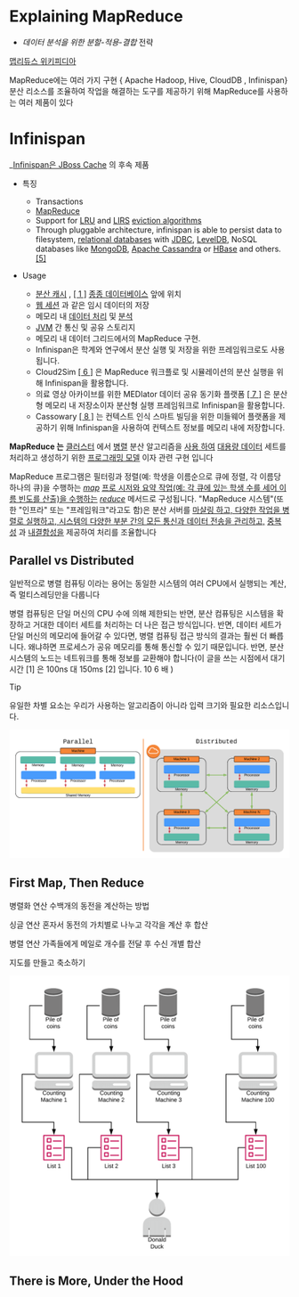 
# Explaining MapReduce

- _데이터 분석을 위한 분할-적용-결합_ 전략

[맵리듀스 위키피디아](https://en.wikipedia.org/wiki/MapReduce#Overview)

MapReduce에는 여러 가지 구현 
{ Apache Hadoop, Hive, CloudDB , Infinispan} 분산 리소스를 조율하여 작업을 해결하는 도구를 제공하기 위해 MapReduce를 사용하는 여러 제품이 있다

# Infinispan
_[Infinispan은 JBoss Cache](https://en.wikipedia.org/wiki/JBoss_Cache "JBoss Cache") 의 후속 제품

- 특징
	- Transactions
	- [MapReduce](https://en.wikipedia.org/wiki/MapReduce "MapReduce")
	- Support for [LRU](https://en.wikipedia.org/wiki/Least_recently_used "Least recently used") and [LIRS](https://en.wikipedia.org/wiki/LIRS_caching_algorithm "LIRS caching algorithm") [eviction algorithms](https://en.wikipedia.org/wiki/Cache_eviction "Cache eviction")
	- Through pluggable architecture, infinispan is able to persist data to filesystem, [relational databases](https://en.wikipedia.org/wiki/Relational_database_management_system "Relational database management system") with [JDBC](https://en.wikipedia.org/wiki/JDBC "JDBC"), [LevelDB](https://en.wikipedia.org/wiki/LevelDB "LevelDB"), NoSQL databases like [MongoDB](https://en.wikipedia.org/wiki/MongoDB "MongoDB"), [Apache Cassandra](https://en.wikipedia.org/wiki/Apache_Cassandra "Apache Cassandra") or [HBase](https://en.wikipedia.org/wiki/HBase "HBase") and others.[[5]](https://en.wikipedia.org/wiki/Infinispan#cite_note-5)

- Usage
	- [분산 캐시](https://en.wikipedia.org/wiki/Distributed_cache "분산 캐시") , [[ 1 ]](https://en.wikipedia.org/wiki/Infinispan#cite_note-FOOTNOTEAdamski2018383%E2%80%93384Chapter_%C2%A715_Sharing_the_Web_Sessions_-_Infinispan-1) [종종 데이터베이스](https://en.wikipedia.org/wiki/Database "Database") 앞에 위치[](https://en.wikipedia.org/wiki/Database "데이터 베이스")
	- [웹 세션](https://en.wikipedia.org/wiki/Session_(computer_science) "Session (computer science)") 과 같은 임시 데이터의 저장[](https://en.wikipedia.org/wiki/Session_(computer_science) "세션(컴퓨터 과학)")
	- 메모리 내 [데이터 처리](https://en.wikipedia.org/wiki/Data_processing "데이터 처리") 및 [분석](https://en.wikipedia.org/wiki/Analytics "해석학")
	- [JVM](https://en.wikipedia.org/wiki/Java_virtual_machine "자바 가상 머신") 간 통신 및 공유 스토리지
	- 메모리 내 데이터 그리드에서의 MapReduce 구현.
	- Infinispan은 학계와 연구에서 분산 실행 및 저장을 위한 프레임워크로도 사용됩니다.
	- Cloud2Sim [[ 6 ]](https://en.wikipedia.org/wiki/Infinispan#cite_note-6) 은 MapReduce 워크플로 및 시뮬레이션의 분산 실행을 위해 Infinispan을 활용합니다.
	- 의료 영상 아카이브를 위한 MEDIator 데이터 공유 동기화 플랫폼 [[ 7 ]](https://en.wikipedia.org/wiki/Infinispan#cite_note-7) 은 분산형 메모리 내 저장소이자 분산형 실행 프레임워크로 Infinispan을 활용합니다.
	- Cassowary [[ 8 ]](https://en.wikipedia.org/wiki/Infinispan#cite_note-8) 는 컨텍스트 인식 스마트 빌딩을 위한 미들웨어 플랫폼을 제공하기 위해 Infinispan을 사용하여 컨텍스트 정보를 메모리 내에 저장합니다.





**MapReduce 는** [클러스터](https://en.wikipedia.org/wiki/Cluster_(computing) "클러스터(컴퓨팅)") 에서 [병렬](https://en.wikipedia.org/wiki/Parallel_computing "병렬 컴퓨팅") 분산 알고리즘을 [사용 하여](https://en.wikipedia.org/wiki/Distributed_computing "분산 컴퓨팅") [대용량 데이터](https://en.wikipedia.org/wiki/Big_data "빅데이터") 세트를 처리하고 생성하기 위한 [프로그래밍 모델](https://en.wikipedia.org/wiki/Programming_model "프로그래밍 모델") 이자 관련 구현 입니다

MapReduce 프로그램은 필터링과 정렬(예: 학생을 이름순으로 큐에 정렬, 각 이름당 하나의 큐)을 수행하는 [_map_](https://en.wikipedia.org/wiki/Map_(parallel_pattern) "지도(평행 패턴)") [프로 시저와 요약 작업(예: 각 큐에 있는 학생 수를 세어 이름 빈도를 산출)을 수행하는](https://en.wikipedia.org/wiki/Procedure_(computing) "절차(컴퓨팅)") _[reduce](https://en.wikipedia.org/wiki/Reduce_(parallel_pattern) "줄이기 (병렬 패턴)")_ 메서드로 구성됩니다. "MapReduce 시스템"(또한 "인프라" 또는 "프레임워크"라고도 함)은 분산 서버를 [마샬링 하고, 다양한 작업을 병렬로 실행하고, 시스템의 다양한 부분 간의 모든 통신과 데이터 전송을 관리하고,](https://en.wikipedia.org/wiki/Marshalling_(computer_science) "마샬링(컴퓨터 과학)") [중복성](https://en.wikipedia.org/wiki/Redundancy_(engineering) "중복성(엔지니어링)") 과 [내결함성을](https://en.wikipedia.org/wiki/Fault-tolerant_computer_system "내결함성 컴퓨터 시스템") 제공하여 처리를 조율합니다


## Parallel vs Distributed

일반적으로 병렬 컴퓨팅 이라는 용어는 동일한 시스템의 여러 CPU에서 실행되는 계산, 즉 멀티스레딩만을 다룹니다

병렬 컴퓨팅은 단일 머신의 CPU 수에 의해 제한되는 반면, 분산 컴퓨팅은 시스템을 확장하고 거대한 데이터 세트를 처리하는 더 나은 접근 방식입니다. 반면, 데이터 세트가 단일 머신의 메모리에 들어갈 수 있다면, 병렬 컴퓨팅 접근 방식의 결과는 훨씬 더 빠릅니다. 왜냐하면 프로세스가 공유 메모리를 통해 통신할 수 있기 때문입니다. 반면, 분산 시스템의 노드는 네트워크를 통해 정보를 교환해야 합니다(이 글을 쓰는 시점에서 대기 시간 [1] 은 100ns 대 150ms [2] 입니다. 10 6 배 )
> [!Tip] 
> 유일한 차별 요소는 우리가 사용하는 알고리즘이 아니라 입력 크기와 필요한 리소스입니다.



![alt text](image.png)



## First Map, Then Reduce
병렬화 연산
수백개의  동전을 계산하는 방법

싱글 연산
혼자서 동전의 가치별로 나누고 각각을 계산 후 합산

병렬 연산
가족들에게 메일로 개수를 전달 후 수신 개별 합산

지도를 만들고 축소하기




![alt text](image-2.png)

## There is More, Under the Hood
